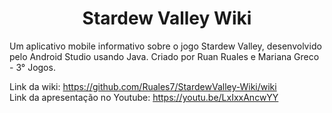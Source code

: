 <h1 align="center">Stardew Valley Wiki</h1>

Um aplicativo mobile informativo sobre o jogo Stardew Valley, desenvolvido pelo Android Studio usando Java. Criado por Ruan Ruales e Mariana Greco - 3° Jogos.

Link da wiki: https://github.com/Ruales7/StardewValley-Wiki/wiki
<br>
Link da apresentação no Youtube: https://youtu.be/LxIxxAncwYY
